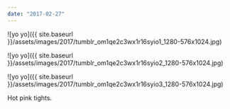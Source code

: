 ```yaml
---
date: "2017-02-27"
---
```


![yo yo]({{ site.baseurl }}/assets/images/2017/tumblr_om1qe2c3wx1r16syio1_1280-576x1024.jpg)

![yo yo]({{ site.baseurl }}/assets/images/2017/tumblr_om1qe2c3wx1r16syio2_1280-576x1024.jpg)

![yo yo]({{ site.baseurl }}/assets/images/2017/tumblr_om1qe2c3wx1r16syio3_1280-576x1024.jpg)

Hot pink tights.

